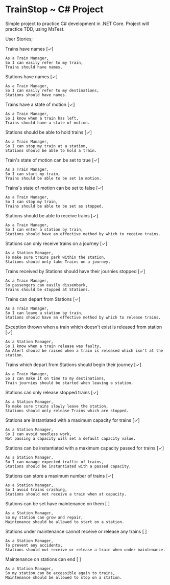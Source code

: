 ﻿# TrainStop ~ C# Project

Simple project to practice C# development in .NET Core. Project will practice TDD, using MsTest.


User Stories;

Trains have names [✓]
```
As a Train Manager,
So I can easily refer to my train,
Trains should have names.
```

Stations have names [✓]
```
As a Train Manager,
So I can easily refer to my destinations,
Stations should have names.
```

Trains have a state of motion [✓]
```
As a Train Manager,
So I know when a train has left,
Trains should have a state of motion.
```

Stations should be able to hold trains [✓]
```
As a Train Manager,
So I can stop my train at a station,
Stations should be able to hold a train.
```

Train's state of motion can be set to true [✓]
```
As a Train Manager,
So I can start my train,
Trains should be able to be set in motion.
```

Trains's state of motion can be set to false [✓]
```
As a Train Manager,
So I can stop my train,
Trains should be able to be set as stopped.
```

Stations should be able to receive trains [✓]
```
As a Train Manager,
So I can enter a station by train,
Stations should have an effective method by which to receive trains.
```

Stations can only receive trains on a journey [✓]
```
As a Station Manager,
To make sure trains park within the station,
Stations should only take Trains on a journey.
```

Trains received by Stations should have their journies stopped [✓]
```
As a Train Manager,
So passengers can easily dissembark,
Trains should be stopped at Stations.
```

Trains can depart from Stations [✓]
```
As a Train Manager,
So I can leave a station by train,
Stations should have an effective method by which to release trains.
```

Exception thrown when a train which doesn't exist is released from station [✓]
```
As a Station Manager,
So I know when a train release was faulty,
An Alert should be raised when a train is released which isn't at the station.
```

Trains which depart from Stations should begin their journey [✓]
```
As a Train Manager,
So I can make it on time to my destinations,
Train journies should be started when leaving a station.
```

Stations can only release stopped trains [✓]
```
As a Station Manager,
To make sure trains slowly leave the station,
Stations should only release Trains which are stopped.
```

Stations are instantiated with a maximum capacity for trains [✓]
```
As a Station Manager,
So I can avoid needless work,
Not passing a capacity will set a default capacity value.
```

Stations can be instantiated with a maximum capacity passed for trains [✓]
```
As a Station Manager,
So I can manage expected traffic of trains,
Stations should be instantiated with a passed capacity.
```

Stations can store a maximum number of trains [✓]
```
As a Station Manager,
So I avoid trains crashing,
Stations should not receive a train when at capacity.
```

Stations can be set have maintenance on them [ ]
```
As a Station Manager,
So my station can grow and repair,
Maintenance should be allowed to start on a station.
```

Stations under maintenance cannot receive or release any trains [ ]
```
As a Station Manager,
To prevent any accidents,
Stations should not receive or release a train when under maintenance.
```

Maintenance on stations can end [ ]
```
As a Station Manager,
So my station can be accessible again to trains,
Maintenance should be allowed to stop on a station.
```